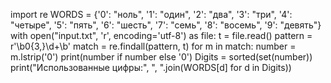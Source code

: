 import re
WORDS = {'0': "ноль", '1': "один", '2': "два", '3': "три", '4': "четыре", '5': "пять", '6': "шесть", '7': "семь",
         '8': "восемь", '9': "девять"}
with open("input.txt", 'r', encoding='utf-8') as file:
    t = file.read()
    pattern = r'\b0{3,}\d+\b'
    match = re.findall(pattern, t)
    for m in match:
        number = m.lstrip('0')
        print(number if number else '0')
        Digits = sorted(set(number))
        print("Использованные цифры:", ", ".join(WORDS[d] for d in Digits))
